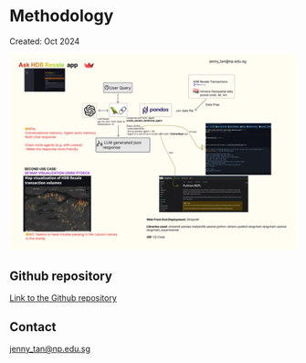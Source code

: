 # Methodology

Created: Oct 2024

<img src="./data/flowchart.png" alt="Flow chart" />


## Github repository
[Link to the Github repository](https://github.com/timpanister/askHDBresale)

## Contact
jenny_tan@np.edu.sg